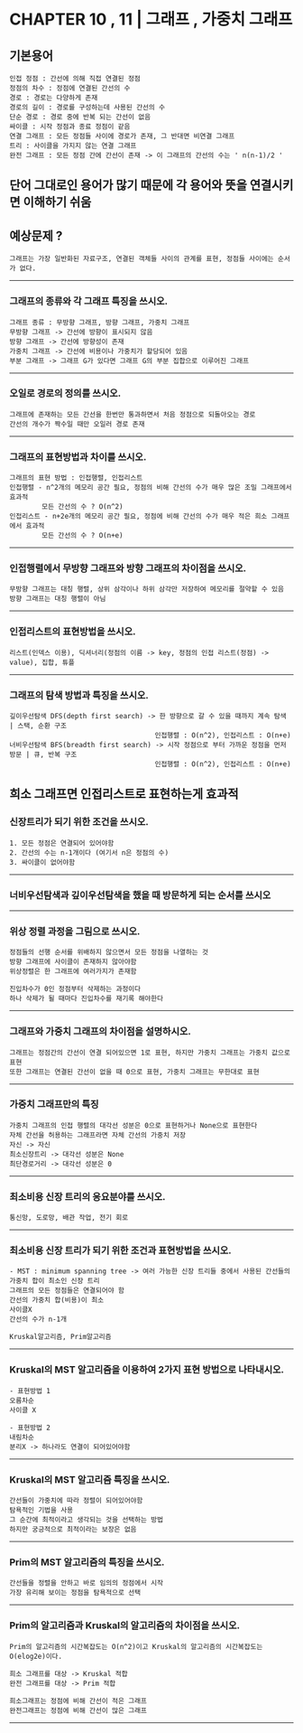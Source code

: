 # CHAPTER 10 , 11 | 그래프 , 가중치 그래프

## 기본용어
    인접 정점 : 간선에 의해 직접 연결된 정점
    정점의 차수 : 정점에 연결된 간선의 수
    경로 : 경로는 다양하게 존재
    경로의 길이 : 경로를 구성하는데 사용된 간선의 수
    단순 경로 : 경로 중에 반복 되는 간선이 없음
    싸이클 : 시작 정점과 종료 정점이 같음
    연결 그래프 : 모든 정점들 사이에 경로가 존재, 그 반대면 비연결 그래프
    트리 : 사이클을 가지지 않는 연결 그래프
    완전 그래프 : 모든 정점 간에 간선이 존재 -> 이 그래프의 간선의 수는 ' n(n-1)/2 '

단어 그대로인 용어가 많기 때문에 각 용어와 뜻을 연결시키면 이해하기 쉬움
----------------------------------------------------------------------------------------------------
## 예상문제 ?
    그래프는 가장 일반화된 자료구조, 연결된 객체들 사이의 관계를 표현, 정점들 사이에는 순서가 없다.
----------------------------------------------------------------------------------------------------
### 그래프의 종류와 각 그래프 특징을 쓰시오.
    그래프 종류 : 무방향 그래프, 방향 그래프, 가중치 그래프
    무방향 그래프 -> 간선에 방향이 표시되지 않음
    방향 그래프 -> 간선에 방향성이 존재
    가중치 그래프 -> 간선에 비용이나 가중치가 할당되어 있음
    부분 그래프 -> 그래프 G가 있다면 그래프 G의 부분 집합으로 이루어진 그래프
----------------------------------------------------------------------------------------------------
### 오일로 경로의 정의를 쓰시오.
    그래프에 존재하는 모든 간선을 한번만 통과하면서 처음 정점으로 되돌아오는 경로
    간선의 개수가 짝수일 때만 오일러 경로 존재
----------------------------------------------------------------------------------------------------
### 그래프의 표현방법과 차이를 쓰시오.
    그래프의 표현 방법 : 인접행렬, 인접리스트
    인접행렬 - n^2개의 메모리 공간 필요, 정점의 비해 간선의 수가 매우 많은 조밀 그래프에서 효과적
            모든 간선의 수 ? O(n^2)
    인접리스트 - n+2e개의 메모리 공간 필요, 정점에 비해 간선의 수가 매우 적은 희소 그래프에서 효과적
            모든 간선의 수 ? O(n+e)
----------------------------------------------------------------------------------------------------
### 인접행렬에서 무방향 그래프와 방향 그래프의 차이점을 쓰시오.
    무방향 그래프는 대칭 행렬, 상위 삼각이나 하위 삼각만 저장하여 메모리를 절약할 수 있음
    방향 그래프는 대칭 행렬이 아님
----------------------------------------------------------------------------------------------------
### 인접리스트의 표현방법을 쓰시오.
    리스트(인덱스 이용), 딕셔너리(정점의 이름 -> key, 정점의 인접 리스트(정점) -> value), 집합, 튜플
----------------------------------------------------------------------------------------------------
### 그래프의 탐색 방법과 특징을 쓰시오.
    깊이우선탐색 DFS(depth first search) -> 한 방향으로 갈 수 있을 때까지 계속 탐색 | 스택, 순환 구조
                                        인접행렬 : O(n^2), 인접리스트 : O(n+e)
    너비우선탐색 BFS(breadth first search) -> 시작 정점으로 부터 가까운 정점을 먼저 방문 | 큐, 반복 구조
                                        인접행렬 : O(n^2), 인접리스트 : O(n+e)
희소 그래프면 인접리스트로 표현하는게 효과적
----------------------------------------------------------------------------------------------------
### 신장트리가 되기 위한 조건을 쓰시오.
    1. 모든 정점은 연결되어 있어야함
    2. 간선의 수는 n-1개이다 (여기서 n은 정점의 수)
    3. 싸이클이 없어야함
----------------------------------------------------------------------------------------------------
### 너비우선탐색과 깊이우선탐색을 했을 때 방문하게 되는 순서를 쓰시오


----------------------------------------------------------------------------------------------------
### 위상 정렬 과정을 그림으로 쓰시오.
    정점들의 선행 순서를 위배하지 않으면서 모든 정점을 나열하는 것
    방향 그래프에 사이클이 존재하지 않아야함
    위상정렬은 한 그래프에 여러가지가 존재함
    
    진입차수가 0인 정점부터 삭제하는 과정이다
    하나 삭제가 될 때마다 진입차수를 재기록 해야한다
----------------------------------------------------------------------------------------------------
### 그래프와 가중치 그래프의 차이점을 설명하시오.
    그래프는 정점간의 간선이 연결 되어있으면 1로 표현, 하지만 가중치 그래프는 가중치 값으로 표현
    또한 그래프는 연결된 간선이 없을 때 0으로 표현, 가중치 그래프는 무한대로 표현
----------------------------------------------------------------------------------------------------
### 가중치 그래프만의 특징
    가중치 그래프의 인접 행렬의 대각선 성분은 0으로 표현하거나 None으로 표현한다
    자체 간선을 허용하는 그래프라면 자체 간선의 가중치 저장
    자신 -> 자신
    최소신장트리 -> 대각선 성분은 None
    최단경로거리 -> 대각선 성분은 0
----------------------------------------------------------------------------------------------------
### 최소비용 신장 트리의 응요분야를 쓰시오.
    통신망, 도로망, 배관 작업, 전기 회로
----------------------------------------------------------------------------------------------------
### 최소비용 신장 트리가 되기 위한 조건과 표현방법을 쓰시오.
    - MST : minimum spanning tree -> 여러 가능한 신장 트리들 중에서 사용된 간선들의 가중치 합이 최소인 신장 트리
    그래프의 모든 정점들은 연결되어야 함
    간선의 가중치 합(비용)이 최소
    사이클X
    간선의 수가 n-1개

    Kruskal알고리즘, Prim알고리즘
----------------------------------------------------------------------------------------------------
### Kruskal의 MST 알고리즘을 이용하여 2가지 표현 방법으로 나타내시오.
    - 표현방법 1
    오름차순
    사이클 X

    - 표현방법 2
    내림차순
    분리X -> 하나라도 연결이 되어있어야함
----------------------------------------------------------------------------------------------------
### Kruskal의 MST 알고리즘 특징을 쓰시오.
    간선들이 가중치에 따라 정렬이 되어있어야함
    탐욕적인 기법을 사용
    그 순간에 최적이라고 생각되는 것을 선택하는 방법
    하지만 궁긍적으로 최적이라는 보장은 없음
----------------------------------------------------------------------------------------------------
### Prim의 MST 알고리즘의 특징을 쓰시오.
    간선들을 정렬을 안하고 바로 임의의 정점에서 시작
    가장 유리해 보이는 정점을 탐욕적으로 선택
----------------------------------------------------------------------------------------------------    
### Prim의 알고리즘과 Kruskal의 알고리즘의 차이점을 쓰시오.
    Prim의 알고리즘의 시간복잡도는 O(n^2)이고 Kruskal의 알고리즘의 시간복잡도는 O(elog2e)이다.

    희소 그래프를 대상 -> Kruskal 적합
    완전 그래프를 대상 -> Prim 적합

    희소그래프는 정점에 비해 간선이 적은 그래프
    완전그래프는 정점에 비해 간선이 많은 그래프
----------------------------------------------------------------------------------------------------